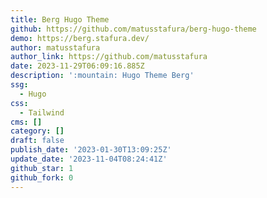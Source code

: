 ```yaml
---
title: Berg Hugo Theme
github: https://github.com/matusstafura/berg-hugo-theme
demo: https://berg.stafura.dev/
author: matusstafura
author_link: https://github.com/matusstafura
date: 2023-11-29T06:09:16.885Z
description: ':mountain: Hugo Theme Berg'
ssg:
  - Hugo
css:
  - Tailwind
cms: []
category: []
draft: false
publish_date: '2023-01-30T13:09:25Z'
update_date: '2023-11-04T08:24:41Z'
github_star: 1
github_fork: 0
---
```

